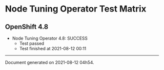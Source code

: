
Node Tuning Operator Test Matrix
================================

OpenShift 4.8
-------------


* Node Tuning Operator 4.8: SUCCESS
  - Test passed
  - Test finished at 2021-08-12 00:11


---
Document generated on 2021-08-12 04h54.
